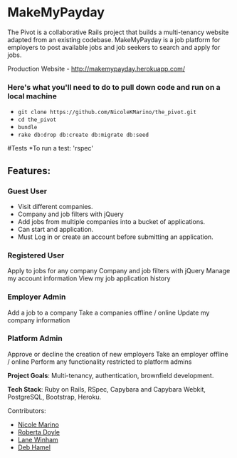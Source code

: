 # MakeMyPayday

The Pivot is a collaborative Rails project that builds a multi-tenancy website adapted from an existing codebase. MakeMyPayday is a job platform for employers to post available jobs and job seekers to search and apply for jobs.

Production Website - http://makemypayday.herokuapp.com/

### Here's what you'll need to do to pull down code and run on a local machine
* `git clone https://github.com/NicoleKMarino/the_pivot.git`
* `cd the_pivot`
* `bundle`
* `rake db:drop db:create db:migrate db:seed`

#Tests
*To run a test: 'rspec'

## Features:

### Guest User
- Visit different companies.
- Company and job filters with jQuery
- Add jobs from multiple companies into a bucket of applications.
- Can start and application.
- Must Log in or create an account before submitting an application.


### Registered User

Apply to jobs for any company
Company and job filters with jQuery
Manage my account information
View my job application history


### Employer Admin

Add a job to a company
Take a companies offline / online
Update my company information


### Platform Admin

Approve or decline the creation of new employers
Take an employer offline / online
Perform any functionality restricted to platform admins


**Project Goals**: Multi-tenancy, authentication, brownfield development.

**Tech Stack**: Ruby on Rails, RSpec, Capybara and Capybara Webkit,  PostgreSQL, Bootstrap, Heroku.



Contributors:
* [Nicole Marino](https://github.com/NicoleKMarino)
* [Roberta Doyle](https://github.com/roscalabrin)
* [Lane Winham](https://github.com/Laner12)
* [Deb Hamel](https://github.com/deborahleehamel)
